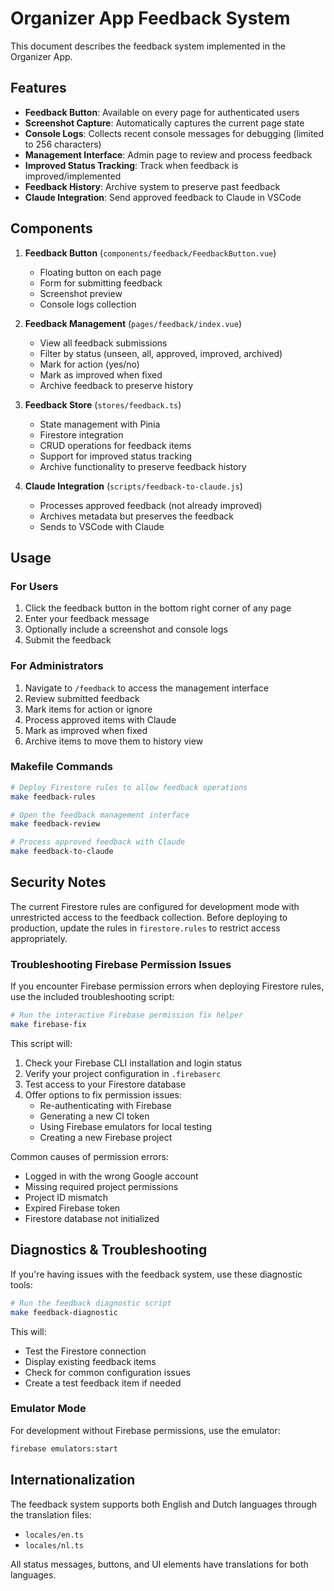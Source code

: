 # Organizer App Feedback System

This document describes the feedback system implemented in the Organizer App.

## Features

- **Feedback Button**: Available on every page for authenticated users
- **Screenshot Capture**: Automatically captures the current page state
- **Console Logs**: Collects recent console messages for debugging (limited to 256 characters)
- **Management Interface**: Admin page to review and process feedback
- **Improved Status Tracking**: Track when feedback is improved/implemented
- **Feedback History**: Archive system to preserve past feedback
- **Claude Integration**: Send approved feedback to Claude in VSCode

## Components

1. **Feedback Button** (`components/feedback/FeedbackButton.vue`)
   - Floating button on each page
   - Form for submitting feedback
   - Screenshot preview
   - Console logs collection

2. **Feedback Management** (`pages/feedback/index.vue`)
   - View all feedback submissions
   - Filter by status (unseen, all, approved, improved, archived)
   - Mark for action (yes/no)
   - Mark as improved when fixed
   - Archive feedback to preserve history

3. **Feedback Store** (`stores/feedback.ts`)
   - State management with Pinia
   - Firestore integration
   - CRUD operations for feedback items
   - Support for improved status tracking
   - Archive functionality to preserve feedback history

4. **Claude Integration** (`scripts/feedback-to-claude.js`)
   - Processes approved feedback (not already improved)
   - Archives metadata but preserves the feedback 
   - Sends to VSCode with Claude

## Usage

### For Users

1. Click the feedback button in the bottom right corner of any page
2. Enter your feedback message
3. Optionally include a screenshot and console logs
4. Submit the feedback

### For Administrators

1. Navigate to `/feedback` to access the management interface
2. Review submitted feedback
3. Mark items for action or ignore
4. Process approved items with Claude
5. Mark as improved when fixed
6. Archive items to move them to history view

### Makefile Commands

```bash
# Deploy Firestore rules to allow feedback operations
make feedback-rules

# Open the feedback management interface
make feedback-review

# Process approved feedback with Claude
make feedback-to-claude
```

## Security Notes

The current Firestore rules are configured for development mode with unrestricted access to the feedback collection. Before deploying to production, update the rules in `firestore.rules` to restrict access appropriately.

### Troubleshooting Firebase Permission Issues

If you encounter Firebase permission errors when deploying Firestore rules, use the included troubleshooting script:

```bash
# Run the interactive Firebase permission fix helper
make firebase-fix
```

This script will:
1. Check your Firebase CLI installation and login status
2. Verify your project configuration in `.firebaserc`
3. Test access to your Firestore database
4. Offer options to fix permission issues:
   - Re-authenticating with Firebase
   - Generating a new CI token
   - Using Firebase emulators for local testing
   - Creating a new Firebase project

Common causes of permission errors:
- Logged in with the wrong Google account
- Missing required project permissions
- Project ID mismatch
- Expired Firebase token
- Firestore database not initialized

## Diagnostics & Troubleshooting

If you're having issues with the feedback system, use these diagnostic tools:

```bash
# Run the feedback diagnostic script
make feedback-diagnostic
```

This will:
- Test the Firestore connection
- Display existing feedback items
- Check for common configuration issues
- Create a test feedback item if needed

### Emulator Mode

For development without Firebase permissions, use the emulator:

```bash
firebase emulators:start
```

## Internationalization

The feedback system supports both English and Dutch languages through the translation files:
- `locales/en.ts`
- `locales/nl.ts`

All status messages, buttons, and UI elements have translations for both languages.

